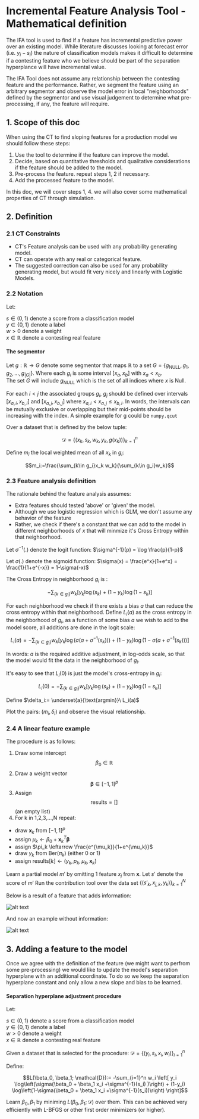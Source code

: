 # Incremental Feature Analysis Tool - Mathematical definition

The IFA tool is used to find if a feature has incremental predictive power over an existing model. While literature discusses looking at forecast error (i.e. $y_i - s_i$) the nature of classification models makes it difficult to determine if a contesting feature who we believe should be part of the separation hyperplance will have incremental value.

The IFA Tool does not assume any relationship between the contesting feature and the performance. Rather, we segment the feature using an arbitrary segmentor and observe the model error in local "neighborhoods" defined by the segmentor and use visual judgement to determine what pre-processing, if any, the feature will require.

## 1. Scope of this doc

When using the CT to find sloping features for a production model we should follow these steps:
1. Use the tool to determine if the feature can improve the model.
2. Decide, based on quantitative thresholds and qualitative considerations if the feature should be added to the model.
3. Pre-process the feature. repeat steps 1, 2 if necessary.
4. Add the processed feature to the model.

In this doc, we will cover steps 1, 4. we will also cover some mathematical properties of CT through simulation.

## 2. Definition

### 2.1 CT Constraints

- CT's Feature analysis can be used with any probability generating model. 
- CT can operate with any real or categorical feature.
- The suggested correction can also be used for any probability generating model, but would fit very nicely and linearly with Logistic Models.

### 2.2 Notation

Let:

$s\in(0,1)$ denote a score from a classification model<br>
$y\in\{0,1\}$ denote a label<br>
$w>0$ denote a weight<br>
$x\in\mathbb{R}$ denote a contesting real feature <br>

#### The segmentor

Let $g: \mathbb{R}\rightarrow G$ denote some segmentor that maps $\mathbb{R}$ to a set $G=\{g_\text{NULL}, g_1, g_2 ,..., g_{|G|}\}$. Where each $g_i$ is some interval $[x_a, x_b]$ with $x_a<x_b$.<br>
The set $G$ will include $g_\text{NULL}$ which is the set of all indices where $x$ is Null.<br>

For each $i < j$ the associated groups $g_i,\ g_j$ should be defined over intervals $[x_{a,i}, x_{b,i}]$ and $[x_{a,j}, x_{b,j}]$ where $x_{a,i} < x_{a,j} \leq x_{b,i}$. In words, the intervals can be mutually exclusive or overlapping but their mid-points should be increasing with the index. A simple example for g could be `numpy.qcut`<br>


Over a dataset that is defined by the below tuple:<br>

$$\mathcal{D}=\{(x_k, s_k, w_k, y_k, g(x_k))\}_{k=1}^n$$

Define $m_i$ the local weighted mean of all $x_k$ in $g_i$:<br>

$$m_i:=\frac{\sum_{k\in g_i}x_k w_k}{\sum_{k\in g_i}w_k}$$

### 2.3 Feature analysis definition

The rationale behind the feature analysis assumes:
- Extra features should tested 'above' or 'given' the model.
- Although we use logistic regression which is GLM, we don't assume any behavior of the feature
- Rather, we check if there's a constant that we can add to the model in different neighborhoods of $x$ that will minmize it's Cross Entropy within that neighborhood.


Let $\sigma^{-1}(.)$ denote the logit function: $\sigma^{-1}(p) = \log \frac{p}{1-p}$

Let $\sigma(.)$ denote the sigmoid function: $\sigma(x) = \frac{e^x}{1+e^x} = \frac{1}{1+e^{-x}} = 1-\sigma(-x)$

The Cross Entropy in neighborhood $g_i$ is : 

$$-\sum_{\{k\in g_i\}} 
        w_k \left[ 
            y_k \log(s_k) + (1-y_k) \log(1-s_k)
        \right]$$
        
For each neighborhood we check if there exists a bias $a$ that can reduce the cross entropy within that neighborhood. Define $L_i(a)$ as the cross entropy in the neighborhood of $g_i$, as a function of some bias $a$ we wish to add to the model score, all additions are done in the logit scale:

$$L_i(a) = 
    -\sum_{\{k\in g_i\}} 
        w_k \left[ 
            y_k \log\left(\sigma(a+\sigma^{-1}(s_k))\right) + 
            (1-y_k) \log\left(1-\sigma(a+\sigma^{-1}(s_k))\right)
        \right]$$

In words: $a$ is the required additive adjustment, in log-odds scale, so that the model would fit the data in the neighborhood of $g_i$.

It's easy to see that $L_i(0)$ is just the model's cross-entropy in $g_i$: 

$$L_i(0) = -\sum_{\{k\in g_i\}} w_k \left[ y_k \log(s_k) + (1-y_k) \log(1-s_k)\right]$$

Define $\delta_i:= \underset{a}{\text{argmin}}\ L_i(a)$

Plot the pairs: $(m_i, \delta_i)$ and observe the visual relationship.

### 2.4 A linear feature example

The procedure is as follows:

1. Draw some intercept $$\beta_0\in\mathbb{R}$$
2. Draw a weight vector $$\mathbf{\beta} \in [-1,1]^p$$
3. Assign $$\text{results} = []$$ (an empty list)<br>
4. For k in 1,2,3,...,N repeat:
- draw $\mathbf{x}_k$ from $[-1,1]^p$
- assign $\mu_k \leftarrow \beta_0 + \mathbf{x}_k^T\mathbf{\beta}$
- assign $\pi_k \leftarrow \frac{e^{\mu_k}}{1+e^{\mu_k}}$
- draw $y_k$ from $\text{Ber}(\pi_k)$ (either 0 or 1)
- assign $\text{results}[k] \leftarrow (y_k, p_k, \mu_k, \mathbf{x}_k)$

Learn a partial model $m'$ by omitting 1 feature $x_j$ from $\mathbf{x}$. Let $s'$ denote the score of $m'$
Run the contribution tool over the data set $\{(s'_k, x_{j,k}, y_k)\}_{k=1}^N$

Below is a result of a feature that adds information:

![alt text](/readme_images/example%20with%20information.png)

And now an example without information:

![alt text](/readme_images/example%20without%20information.png)

## 3. Adding a feature to the model

Once we agree with the definition of the feature (we might want to perfrom some pre-processing) we would like to update the model's separation hyperplane with an additional coordinate. To do so we keep the separation hyperplane constant and only allow a new slope and bias to be learned.

#### Separation hyperplane adjustment procedure

Let:

$s\in(0,1)$ denote a score from a classification model<br>
$y\in\{0,1\}$ denote a label<br>
$w>0$ denote a weight<br>
$x\in\mathbb{R}$ denote a contesting real feature <br>

Given a dataset that is selected for the procedure: $\mathcal{D}=\{(y_i, s_i, x_i, w_i)\}_{i=1}^n$

Define: 

$$L(\beta_0, \beta_1; \mathcal{D}):= 
    -\sum_{i=1}^n w_i \left[
        y_i \log\left(\sigma(\beta_0 + \beta_1 x_i +\sigma^{-1}(s_i) )\right) + 
        (1-y_i) \log\left(1-\sigma(\beta_0 + \beta_1 x_i +\sigma^{-1}(s_i))\right)
        \right]$$
        
Learn $\beta_0, \beta_1$ by miniming $L(\beta_0, \beta_1; \mathcal{D})$ over them. This can be achieved very efficiently with L-BFGS or other first order minimizers (or higher).